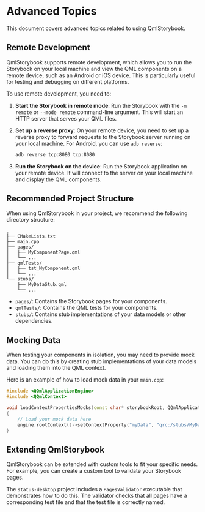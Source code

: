 # Advanced Topics

This document covers advanced topics related to using QmlStorybook.

## Remote Development

QmlStorybook supports remote development, which allows you to run the Storybook on your local machine and view the QML components on a remote device, such as an Android or iOS device. This is particularly useful for testing and debugging on different platforms.

To use remote development, you need to:

1.  **Start the Storybook in remote mode**: Run the Storybook with the `-m remote` or `--mode remote` command-line argument. This will start an HTTP server that serves your QML files.
2.  **Set up a reverse proxy**: On your remote device, you need to set up a reverse proxy to forward requests to the Storybook server running on your local machine. For Android, you can use `adb reverse`:

    ```bash
    adb reverse tcp:8080 tcp:8080
    ```

3.  **Run the Storybook on the device**: Run the Storybook application on your remote device. It will connect to the server on your local machine and display the QML components.

## Recommended Project Structure

When using QmlStorybook in your project, we recommend the following directory structure:

```
.
├── CMakeLists.txt
├── main.cpp
├── pages/
│   ├── MyComponentPage.qml
│   └── ...
├── qmlTests/
│   ├── tst_MyComponent.qml
│   └── ...
└── stubs/
    ├── MyDataStub.qml
    └── ...
```

-   `pages/`: Contains the Storybook pages for your components.
-   `qmlTests/`: Contains the QML tests for your components.
-   `stubs/`: Contains stub implementations of your data models or other dependencies.

## Mocking Data

When testing your components in isolation, you may need to provide mock data. You can do this by creating stub implementations of your data models and loading them into the QML context.

Here is an example of how to load mock data in your `main.cpp`:

```cpp
#include <QQmlApplicationEngine>
#include <QQmlContext>

void loadContextPropertiesMocks(const char* storybookRoot, QQmlApplicationEngine& engine)
{
    // Load your mock data here
    engine.rootContext()->setContextProperty("myData", "qrc:/stubs/MyDataStub.qml");
}
```

## Extending QmlStorybook

QmlStorybook can be extended with custom tools to fit your specific needs. For example, you can create a custom tool to validate your Storybook pages.

The `status-desktop` project includes a `PagesValidator` executable that demonstrates how to do this. The validator checks that all pages have a corresponding test file and that the test file is correctly named.
